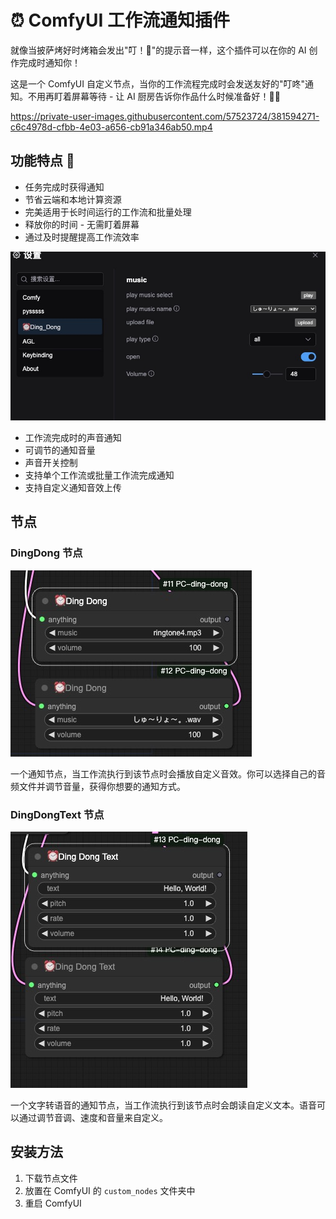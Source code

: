 # ⏰ ComfyUI 工作流通知插件

就像当披萨烤好时烤箱会发出"叮！🍕"的提示音一样，这个插件可以在你的 AI 创作完成时通知你！

这是一个 ComfyUI 自定义节点，当你的工作流程完成时会发送友好的"叮咚"通知。不用再盯着屏幕等待 - 让 AI 厨房告诉你作品什么时候准备好！👨‍🍳

https://private-user-images.githubusercontent.com/57523724/381594271-c6c4978d-cfbb-4e03-a656-cb91a346ab50.mp4


## 功能特点 🌟

- 任务完成时获得通知
- 节省云端和本地计算资源
- 完美适用于长时间运行的工作流和批量处理
- 释放你的时间 - 无需盯着屏幕
- 通过及时提醒提高工作流效率



![设置](./image/setting1.jpg)

- 工作流完成时的声音通知
- 可调节的通知音量
- 声音开关控制
- 支持单个工作流或批量工作流完成通知
- 支持自定义通知音效上传

## 节点

### DingDong 节点

![叮咚](./image/node1.jpg)

一个通知节点，当工作流执行到该节点时会播放自定义音效。你可以选择自己的音频文件并调节音量，获得你想要的通知方式。

### DingDongText 节点

![叮咚文本](./image/node2.jpg)

一个文字转语音的通知节点，当工作流执行到该节点时会朗读自定义文本。语音可以通过调节音调、速度和音量来自定义。

## 安装方法

1. 下载节点文件
2. 放置在 ComfyUI 的 `custom_nodes` 文件夹中
3. 重启 ComfyUI

